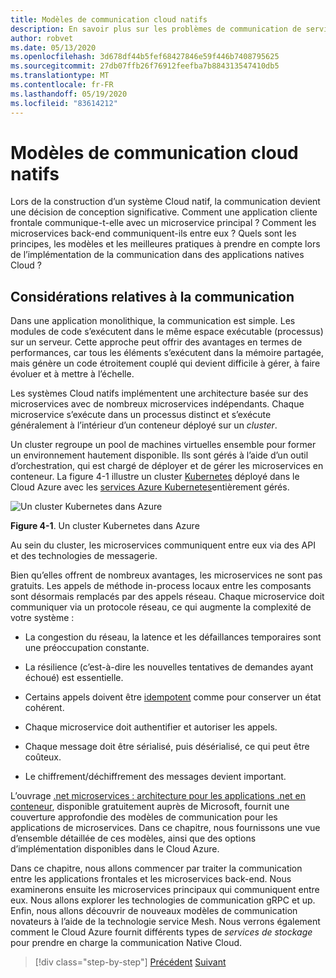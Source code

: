 ```yaml
---
title: Modèles de communication cloud natifs
description: En savoir plus sur les problèmes de communication de service clés dans les applications Cloud natives
author: robvet
ms.date: 05/13/2020
ms.openlocfilehash: 3d678df44b5fef68427846e59f446b7408795625
ms.sourcegitcommit: 27db07ffb26f76912feefba7b884313547410db5
ms.translationtype: MT
ms.contentlocale: fr-FR
ms.lasthandoff: 05/19/2020
ms.locfileid: "83614212"
---
```

# <a name="cloud-native-communication-patterns"></a>Modèles de communication cloud natifs

Lors de la construction d’un système Cloud natif, la communication devient une décision de conception significative. Comment une application cliente frontale communique-t-elle avec un microservice principal ? Comment les microservices back-end communiquent-ils entre eux ? Quels sont les principes, les modèles et les meilleures pratiques à prendre en compte lors de l’implémentation de la communication dans des applications natives Cloud ?

## <a name="communication-considerations"></a>Considérations relatives à la communication

Dans une application monolithique, la communication est simple. Les modules de code s’exécutent dans le même espace exécutable (processus) sur un serveur. Cette approche peut offrir des avantages en termes de performances, car tous les éléments s’exécutent dans la mémoire partagée, mais génère un code étroitement couplé qui devient difficile à gérer, à faire évoluer et à mettre à l’échelle.

Les systèmes Cloud natifs implémentent une architecture basée sur des microservices avec de nombreux microservices indépendants. Chaque microservice s’exécute dans un processus distinct et s’exécute généralement à l’intérieur d’un conteneur déployé sur un *cluster*.

Un cluster regroupe un pool de machines virtuelles ensemble pour former un environnement hautement disponible. Ils sont gérés à l’aide d’un outil d’orchestration, qui est chargé de déployer et de gérer les microservices en conteneur. La figure 4-1 illustre un cluster [Kubernetes](https://kubernetes.io) déployé dans le Cloud Azure avec les [services Azure Kubernetes](https://docs.microsoft.com/azure/aks/intro-kubernetes)entièrement gérés.

![Un cluster Kubernetes dans Azure](./media/kubernetes-cluster-in-azure.png)

**Figure 4-1**. Un cluster Kubernetes dans Azure

Au sein du cluster, les microservices communiquent entre eux via des API et des technologies de messagerie.

Bien qu’elles offrent de nombreux avantages, les microservices ne sont pas gratuits. Les appels de méthode in-process locaux entre les composants sont désormais remplacés par des appels réseau. Chaque microservice doit communiquer via un protocole réseau, ce qui augmente la complexité de votre système :

- La congestion du réseau, la latence et les défaillances temporaires sont une préoccupation constante.

- La résilience (c’est-à-dire les nouvelles tentatives de demandes ayant échoué) est essentielle.

- Certains appels doivent être [idempotent](https://www.restapitutorial.com/lessons/idempotency.html) comme pour conserver un état cohérent.

- Chaque microservice doit authentifier et autoriser les appels.

- Chaque message doit être sérialisé, puis désérialisé, ce qui peut être coûteux.

- Le chiffrement/déchiffrement des messages devient important.

L’ouvrage [.net microservices : architecture pour les applications .net en conteneur](https://dotnet.microsoft.com/download/thank-you/microservices-architecture-ebook), disponible gratuitement auprès de Microsoft, fournit une couverture approfondie des modèles de communication pour les applications de microservices. Dans ce chapitre, nous fournissons une vue d’ensemble détaillée de ces modèles, ainsi que des options d’implémentation disponibles dans le Cloud Azure.

Dans ce chapitre, nous allons commencer par traiter la communication entre les applications frontales et les microservices back-end. Nous examinerons ensuite les microservices principaux qui communiquent entre eux. Nous allons explorer les technologies de communication gRPC et up. Enfin, nous allons découvrir de nouveaux modèles de communication novateurs à l’aide de la technologie service Mesh. Nous verrons également comment le Cloud Azure fournit différents types de *services de stockage* pour prendre en charge la communication Native Cloud.

>[!div class="step-by-step"]
>[Précédent](other-deployment-options.md) 
> [Suivant](front-end-communication.md)
